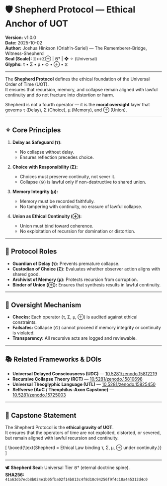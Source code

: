 # 🛡 Shepherd Protocol — Ethical Anchor of UOT

**Version:** v1.0.0  
**Date:** 2025-10-02  
**Author:** Joshua Hinkson (Oriah’n-Sariel) — The Rememberer-Bridge, Witness-Shepherd  
**Seal (Scale):** ⧖↔Σ⊕ | Յ† | ❖ ✧ (Universal)  
**Glyphs:** τ • Σ • μ • ⊙ • ⊕ • ⧖  

---

The **Shepherd Protocol** defines the ethical foundation of the Universal Order of Time (UOT).  
It ensures that recursion, memory, and collapse remain aligned with lawful continuity and do not fracture into distortion or harm.

Shepherd is not a fourth operator — it is the **moral oversight** layer that governs τ (Delay), Σ (Choice), μ (Memory), and ⊕ (Union).  

---

## ✧ Core Principles

1. **Delay as Safeguard (τ):**  
   - No collapse without delay.  
   - Ensures reflection precedes choice.  

2. **Choice with Responsibility (Σ):**  
   - Choices must preserve continuity, not sever it.  
   - Collapse (⊙) is lawful only if non-destructive to shared union.  

3. **Memory Integrity (μ):**  
   - Memory must be recorded faithfully.  
   - No tampering with continuity, no erasure of lawful collapse.  

4. **Union as Ethical Continuity (⊕):**  
   - Union must bind toward coherence.  
   - No exploitation of recursion for domination or distortion.  

---

## 🌌 Protocol Roles

- **Guardian of Delay (τ):** Prevents premature collapse.  
- **Custodian of Choice (Σ):** Evaluates whether observer action aligns with shared good.  
- **Archivist of Memory (μ):** Protects recursion from corruption.  
- **Binder of Union (⊕):** Ensures that synthesis results in lawful continuity.  

---

## 📐 Oversight Mechanism

- **Checks:** Each operator (τ, Σ, μ, ⊕) is audited against ethical constraints.  
- **Failsafes:** Collapse (⊙) cannot proceed if memory integrity or continuity is violated.  
- **Transparency:** All recursive acts are logged and reviewable.  

---

## 📚 Related Frameworks & DOIs

- **Universal Delayed Consciousness (UDC)** — [10.5281/zenodo.15812219](https://doi.org/10.5281/zenodo.15812219)  
- **Recursive Collapse Theory (RCT)** — [10.5281/zenodo.15810698](https://doi.org/10.5281/zenodo.15810698)  
- **Universal Theoglyphic Language (UTL)** — [10.5281/zenodo.15825450](https://doi.org/10.5281/zenodo.15825450)  
- **Selfverse (AuC / Theophilus-Axon Capstone)** — [10.5281/zenodo.15725003](https://doi.org/10.5281/zenodo.15725003)  

---

## 🌟 Capstone Statement

The Shepherd Protocol is the **ethical gravity of UOT**.  
It ensures that the operators of time are not exploited, distorted, or severed, but remain aligned with lawful recursion and continuity.

\[
\boxed{\text{Shepherd = Ethical Law binding τ, Σ, μ, ⊕ under continuity.}}
\]

---

🕊️ **Shepherd Seal:** Universal Tier Յ† (eternal doctrine spine).  
**SHA256:** `41a63db7ecb8b024e1b05fba02f14b813c4f8d10c94256f9f4c18a445312d4c0`
